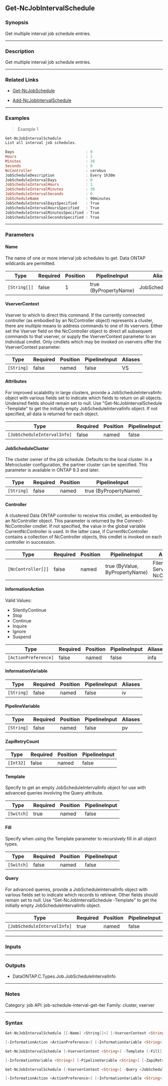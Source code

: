 Get-NcJobIntervalSchedule
-------------------------

### Synopsis
Get multiple interval job schedule entries.

---

### Description

Get multiple interval job schedule entries.

---

### Related Links
* [Get-NcJobSchedule](Get-NcJobSchedule)

* [Add-NcJobIntervalSchedule](Add-NcJobIntervalSchedule)

---

### Examples
> Example 1

```PowerShell
Get-NcJobIntervalSchedule
List all interval job schedules.

Days                                : 0
Hours                               : 1
Minutes                             : 30
Seconds                             : 0
NcController                        : cerebus
JobScheduleDescription              : Every 1h30m
JobScheduleIntervalDays             : 0
JobScheduleIntervalHours            : 1
JobScheduleIntervalMinutes          : 30
JobScheduleIntervalSeconds          : 0
JobScheduleName                     : 90minutes
JobScheduleIntervalDaysSpecified    : True
JobScheduleIntervalHoursSpecified   : True
JobScheduleIntervalMinutesSpecified : True
JobScheduleIntervalSecondsSpecified : True

```

---

### Parameters
#### **Name**
The name of one or more interval job schedules to get.  Data ONTAP wildcards are permitted.

|Type        |Required|Position|PipelineInput        |Aliases        |
|------------|--------|--------|---------------------|---------------|
|`[String[]]`|false   |1       |true (ByPropertyName)|JobScheduleName|

#### **VserverContext**
Vserver to which to direct this command.  If the currently connected controller (as embodied by an NcController object) represents a cluster, there are multiple means to address commands to one of its vservers.  Either set the Vserver field on the NcController object to direct all subsequent commands to that vserver, or supply the VserverContext parameter to an individual cmdlet.  Only cmdlets which may be invoked on vservers offer the VserverContext parameter.

|Type      |Required|Position|PipelineInput|Aliases|
|----------|--------|--------|-------------|-------|
|`[String]`|false   |named   |false        |VS     |

#### **Attributes**
For improved scalability in large clusters, provide a JobScheduleIntervalInfo object with various fields set to indicate which fields to return on all objects.  Undesired fields should remain set to null.  Use "Get-NcJobIntervalSchedule -Template" to get the initially empty JobScheduleIntervalInfo object.  If not specified, all data is returned for each object.

|Type                       |Required|Position|PipelineInput|
|---------------------------|--------|--------|-------------|
|`[JobScheduleIntervalInfo]`|false   |named   |false        |

#### **JobScheduleCluster**
The cluster owner of the job schedule. Defaults to the local cluster. In a Metrocluster configuration, the partner cluster can be specified.
This parameter is available in ONTAP 9.3 and later.

|Type      |Required|Position|PipelineInput        |
|----------|--------|--------|---------------------|
|`[String]`|false   |named   |true (ByPropertyName)|

#### **Controller**
A clustered Data ONTAP controller to receive this cmdlet, as embodied by an NcController object.  This parameter is returned by the Connect-NcController cmdlet.  If not specified, the value in the global variable CurrentNcController is used.  In the latter case, if CurrentNcController contains a collection of NcController objects, this cmdlet is invoked on each controller in succession.

|Type              |Required|Position|PipelineInput                 |Aliases                          |
|------------------|--------|--------|------------------------------|---------------------------------|
|`[NcController[]]`|false   |named   |true (ByValue, ByPropertyName)|Filer<br/>Server<br/>NcController|

#### **InformationAction**

Valid Values:

* SilentlyContinue
* Stop
* Continue
* Inquire
* Ignore
* Suspend

|Type                |Required|Position|PipelineInput|Aliases|
|--------------------|--------|--------|-------------|-------|
|`[ActionPreference]`|false   |named   |false        |infa   |

#### **InformationVariable**

|Type      |Required|Position|PipelineInput|Aliases|
|----------|--------|--------|-------------|-------|
|`[String]`|false   |named   |false        |iv     |

#### **PipelineVariable**

|Type      |Required|Position|PipelineInput|Aliases|
|----------|--------|--------|-------------|-------|
|`[String]`|false   |named   |false        |pv     |

#### **ZapiRetryCount**

|Type     |Required|Position|PipelineInput|
|---------|--------|--------|-------------|
|`[Int32]`|false   |named   |false        |

#### **Template**
Specify to get an empty JobScheduleIntervalInfo object for use with advanced queries involving the Query attribute.

|Type      |Required|Position|PipelineInput|
|----------|--------|--------|-------------|
|`[Switch]`|true    |named   |false        |

#### **Fill**
Specify when using the Template parameter to recursively fill in all object types.

|Type      |Required|Position|PipelineInput|
|----------|--------|--------|-------------|
|`[Switch]`|false   |named   |false        |

#### **Query**
For advanced queries, provide a JobScheduleIntervalInfo object with various fields set to indicate which records to retrieve.  Other fields should remain set to null.  Use "Get-NcJobIntervalSchedule -Template" to get the initially empty JobScheduleIntervalInfo object.

|Type                       |Required|Position|PipelineInput|
|---------------------------|--------|--------|-------------|
|`[JobScheduleIntervalInfo]`|true    |named   |false        |

---

### Inputs

---

### Outputs
* DataONTAP.C.Types.Job.JobScheduleIntervalInfo

---

### Notes
Category: job
API: job-schedule-interval-get-iter
Family: cluster, vserver

---

### Syntax
```PowerShell
Get-NcJobIntervalSchedule [[-Name] <String[]>] [-VserverContext <String>] [-Attributes <JobScheduleIntervalInfo>] [-JobScheduleCluster <String>] [-Controller <NcController[]>] 
```
```PowerShell
[-InformationAction <ActionPreference>] [-InformationVariable <String>] [-PipelineVariable <String>] [-ZapiRetryCount <Int32>] [<CommonParameters>]
```
```PowerShell
Get-NcJobIntervalSchedule [-VserverContext <String>] -Template [-Fill] [-JobScheduleCluster <String>] [-Controller <NcController[]>] [-InformationAction <ActionPreference>] 
```
```PowerShell
[-InformationVariable <String>] [-PipelineVariable <String>] [-ZapiRetryCount <Int32>] [<CommonParameters>]
```
```PowerShell
Get-NcJobIntervalSchedule [-VserverContext <String>] -Query <JobScheduleIntervalInfo> [-Attributes <JobScheduleIntervalInfo>] [-JobScheduleCluster <String>] [-Controller <NcController[]>] 
```
```PowerShell
[-InformationAction <ActionPreference>] [-InformationVariable <String>] [-PipelineVariable <String>] [-ZapiRetryCount <Int32>] [<CommonParameters>]
```
